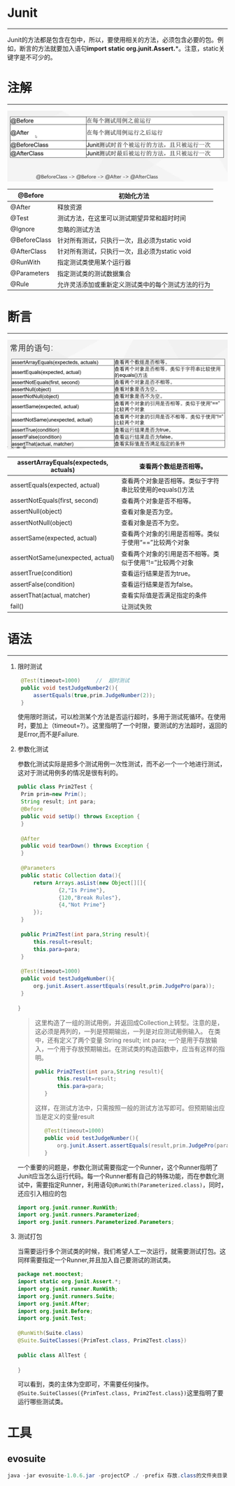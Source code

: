 # Junit

---

Junit的方法都是包含在包中，所以，要使用相关的方法，必须包含必要的包。例如，断言的方法就要加入语句**import static org.junit.Assert.***。注意，static关键字是不可少的。



# 注解

---

![image-20231011190957161](Pictures/image-20231011190957161.png)

| @Before      | 初始化方法                                         |
| ------------ | -------------------------------------------------- |
| @After       | 释放资源                                           |
| @Test        | 测试方法，在这里可以测试期望异常和超时时间         |
| @Ignore      | 忽略的测试方法                                     |
| @BeforeClass | 针对所有测试，只执行一次，且必须为static void      |
| @AfterClass  | 针对所有测试，只执行一次，且必须为static void      |
| @RunWith     | 指定测试类使用某个运行器                           |
| @Parameters  | 指定测试类的测试数据集合                           |
| @Rule        | 允许灵活添加或重新定义测试类中的每个测试方法的行为 |

# 断言

---

![image-20231011191039108](Pictures/image-20231011191039108.png)

| assertArrayEquals(expecteds,  actuals) | 查看两个数组是否相等。                                   |
| -------------------------------------- | -------------------------------------------------------- |
| assertEquals(expected,  actual)        | 查看两个对象是否相等。类似于字符串比较使用的equals()方法 |
| assertNotEquals(first,  second)        | 查看两个对象是否不相等。                                 |
| assertNull(object)                     | 查看对象是否为空。                                       |
| assertNotNull(object)                  | 查看对象是否不为空。                                     |
| assertSame(expected,  actual)          | 查看两个对象的引用是否相等。类似于使用“==”比较两个对象   |
| assertNotSame(unexpected,  actual)     | 查看两个对象的引用是否不相等。类似于使用“!=”比较两个对象 |
| assertTrue(condition)                  | 查看运行结果是否为true。                                 |
| assertFalse(condition)                 | 查看运行结果是否为false。                                |
| assertThat(actual,  matcher)           | 查看实际值是否满足指定的条件                             |
| fail()                                 | 让测试失败                                               |



# 语法

---

1. 限时测试

   ```java
   	@Test(timeout=1000)		//	超时测试
   	public void testJudgeNumber2(){
   		assertEquals(true,prim.JudgeNumber(2));
   	}
   ```

   使用限时测试，可以检测某个方法是否运行超时，多用于测试死循环。在使用时，要加上（timeout=?）。这里指明了一个时限，要测试的方法超时，返回的是Error,而不是Failure.

2. 参数化测试

   参数化测试实际是把多个测试用例一次性测试，而不必一个一个地进行测试，这对于测试用例多的情况是很有利的。

   ```java
   public class Prim2Test {
   	Prim prim=new Prim();
   	String result; int para;
   	@Before
   	public void setUp() throws Exception {
   	}
   
   	@After
   	public void tearDown() throws Exception {
   	}
   	
   	@Parameters
   	public static Collection data(){
   		return Arrays.asList(new Object[][]{
   				{2,"Is Prime"},
   				{120,"Break Rules"},
   				{4,"Not Prime"}
   		});
   	}
   	
   	public Prim2Test(int para,String result){
   		this.result=result;
   		this.para=para;
   	}
   	
   	@Test(timeout=1000)
   	public void testJudgeNumber(){
   		org.junit.Assert.assertEquals(result,prim.JudgePro(para));
   	}
   
   }
   ```

   > 这里构造了一组的测试用例，并返回成Collection上转型。注意的是，这必须是两列的，一列是预期输出，一列是对应测试用例输入。
   > 在类中，还有定义了两个变量
   > String result; int para;
   > 一个是用于存放输入，一个用于存放预期输出。在测试类的构造函数中，应当有这样的指明。
   >
   > ```java
   > public Prim2Test(int para,String result){
   > 		this.result=result;
   > 		this.para=para;
   > 	}
   > 
   > ```
   >
   > 这样，在测试方法中，只需按照一般的测试方法写即可。但预期输出应当是定义的变量result
   >
   > ```java
   > 	@Test(timeout=1000)
   > 	public void testJudgeNumber(){
   > 		org.junit.Assert.assertEquals(result,prim.JudgePro(para));
   > 	}
   > ```

   一个重要的问题是，参数化测试需要指定一个Runner，这个Runner指明了Junit应当怎么运行代码。每一个Runner都有自己的特殊功能，而在参数化测试中，需要指定Runner，利用语句`@RunWith(Parameterized.class)`，同时，还应引入相应的包

   ```java
   import org.junit.runner.RunWith;
   import org.junit.runners.Parameterized;
   import org.junit.runners.Parameterized.Parameters;
   ```

3. 测试打包

   当需要运行多个测试类的时候，我们希望人工一次运行，就需要测试打包。这同样需要指定一个Runner,并且加入自己要测试的测试类。

    ```java
    package net.mooctest;
    import static org.junit.Assert.*;
    import org.junit.runner.RunWith;
    import org.junit.runners.Suite;
    import org.junit.After;
    import org.junit.Before;
    import org.junit.Test;
    
    @RunWith(Suite.class)
    @Suite.SuiteClasses({PrimTest.class, Prim2Test.class})
    
    public class AllTest {
    
    }
    ```
   
   可以看到，类的主体为空即可，不需要任何操作。
   `@Suite.SuiteClasses({PrimTest.class, Prim2Test.class})`这里指明了要运行哪些测试类。



# 工具

## evosuite

```java
java -jar evosuite-1.0.6.jar -projectCP ./ -prefix 存放.class的文件夹目录 
```

